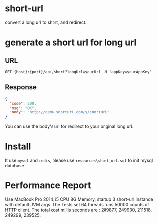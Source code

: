 # short-url
convert a long url to short, and redirect.

# generate a short url for long url
## URL
`GET {host}:{port}/api/short?longUrl=yourUrl -H 'appKey=yourAppKey'`
## Response
```json
{
  "code": 200,
  "msg": "OK",
  "body": "http://demo.shorturl.com/s/shorturl"
}
```
You can use the body's url for redirect to your original long url.


# Install
It use `mysql` and `redis`, please use `resources\short_url.sql` to init mysql database.  

# Performance Report
Use MacBook Pro 2014, i5 CPU 8G Memory, startup 3 short-url instance with default JVM args.
The Tests set 64 threads runs 50000 counts of HTTP client.
The total cost millis seconds are : 289877, 249930, 211518, 249299, 239525.
